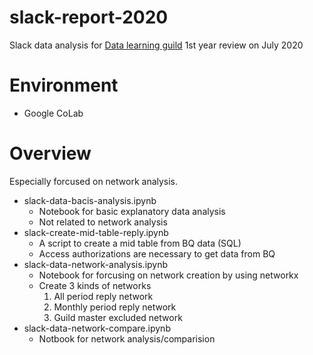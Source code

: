 # slack-report-2020
Slack data analysis for [Data learning guild](https://data-learning.com/guild "Data learning guild") 1st year review on July 2020

# Environment
* Google CoLab

# Overview
Especially forcused on network analysis.
* slack-data-bacis-analysis.ipynb
    * Notebook for basic explanatory data analysis
    * Not related to network analysis
* slack-create-mid-table-reply.ipynb
   * A script to create a mid table from BQ data (SQL)
   * Access authorizations are necessary to get data from BQ
* slack-data-network-analysis.ipynb
    * Notebook for forcusing on network creation by using networkx
    * Create 3 kinds of networks
      1. All period reply network
      1. Monthly period reply network
      1. Guild master excluded network
* slack-data-network-compare.ipynb
   * Notbook for network analysis/comparision 
